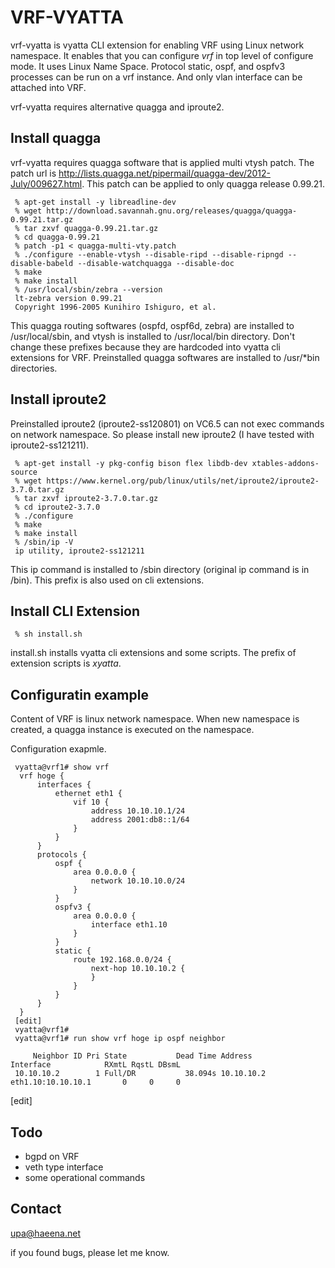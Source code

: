 VRF-VYATTA
==========

vrf-vyatta is vyatta CLI extension for enabling VRF using Linux network
namespace. It enables that you can configure _vrf_ in top level of 
configure mode. It uses Linux Name Space. Protocol static, ospf, and 
ospfv3 processes can be run on a vrf instance. 
And only vlan interface can be attached into VRF.


vrf-vyatta requires alternative quagga and iproute2. 

Install quagga
--------------

vrf-vyatta requires quagga software that is applied multi vtysh patch.
The patch url is 
<http://lists.quagga.net/pipermail/quagga-dev/2012-July/009627.html>.
This patch can be applied to only quagga release 0.99.21.

	 % apt-get install -y libreadline-dev 
	 % wget http://download.savannah.gnu.org/releases/quagga/quagga-0.99.21.tar.gz
	 % tar zxvf quagga-0.99.21.tar.gz
	 % cd quagga-0.99.21
	 % patch -p1 < quagga-multi-vty.patch
	 % ./configure --enable-vtysh --disable-ripd --disable-ripngd --disable-babeld --disable-watchquagga --disable-doc
	 % make
	 % make install
	 % /usr/local/sbin/zebra --version
	 lt-zebra version 0.99.21
	 Copyright 1996-2005 Kunihiro Ishiguro, et al.

This quagga routing softwares (ospfd, ospf6d, zebra) are installed to 
/usr/local/sbin, and vtysh is installed to /usr/local/bin directory. 
Don't change these prefixes because they are hardcoded into vyatta cli 
extensions for VRF. Preinstalled quagga softwares are installed to 
/usr/*bin directories.


Install iproute2
----------------

Preinstalled iproute2 (iproute2-ss120801) on VC6.5 can not exec commands
on network namespace. So please install new iproute2
(I have tested with iproute2-ss121211).

	 % apt-get install -y pkg-config bison flex libdb-dev xtables-addons-source
	 % wget https://www.kernel.org/pub/linux/utils/net/iproute2/iproute2-3.7.0.tar.gz
	 % tar zxvf iproute2-3.7.0.tar.gz
	 % cd iproute2-3.7.0
	 % ./configure
	 % make
	 % make install
	 % /sbin/ip -V
	 ip utility, iproute2-ss121211

This ip command is installed to /sbin directory (original ip command is in 
/bin). This prefix is also used on cli extensions.


Install CLI Extension
---------------------

	 % sh install.sh 

install.sh installs vyatta cli extensions and some scripts.
The prefix of extension scripts is _xyatta_.


Configuratin example
---------------------

Content of VRF is linux network namespace. When new namespace is 
created, a quagga instance is executed on the namespace.


Configuration exapmle.

	 vyatta@vrf1# show vrf 
	  vrf hoge {
	      interfaces {
	          ethernet eth1 {
	              vif 10 {
	                  address 10.10.10.1/24
	                  address 2001:db8::1/64
	              }
	          }
	      }
	      protocols {
	          ospf {
	              area 0.0.0.0 {
	                  network 10.10.10.0/24
	              }
	          }
	          ospfv3 {
	              area 0.0.0.0 {
	                  interface eth1.10
	              }
	          }
	          static {
	              route 192.168.0.0/24 {
	                  next-hop 10.10.10.2 {
	                  }
	              }
	          }
	      }
	  }
	 [edit]
	 vyatta@vrf1# 
	 vyatta@vrf1# run show vrf hoge ip ospf neighbor 
	 
	     Neighbor ID Pri State           Dead Time Address         Interface            RXmtL RqstL DBsmL
	 10.10.10.2        1 Full/DR           38.094s 10.10.10.2      eth1.10:10.10.10.1       0     0     0
[edit]


Todo
----
+ bgpd on VRF
+ veth type interface
+ some operational commands


Contact
-------
<upa@haeena.net>

if you found bugs, please let me know.

